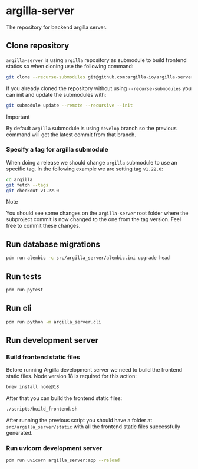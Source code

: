# argilla-server

The repository for backend argilla server.

## Clone repository

`argilla-server` is using `argilla` repository as submodule to build frontend statics so when cloning use the following command:

```sh
git clone --recurse-submodules git@github.com:argilla-io/argilla-server.git
```

If you already cloned the repository without using `--recurse-submodules` you can init and update the submodules with:

```sh
git submodule update --remote --recursive --init
```

> [!IMPORTANT]
> By default `argilla` submodule is using `develop` branch so the previous command will get the latest commit from that branch.

### Specify a tag for argilla submodule

When doing a release we should change `argilla` submodule to use an specific tag. In the following example we are setting tag `v1.22.0`:

```sh
cd argilla
git fetch --tags
git checkout v1.22.0
```

> [!NOTE]
> You should see some changes on the `argilla-server` root folder where the subproject commit is now changed to the one from the tag version. Feel free to commit these changes.

## Run database migrations

```sh
pdm run alembic -c src/argilla_server/alembic.ini upgrade head
```

## Run tests

```sh
pdm run pytest
```

## Run cli

```sh
pdm run python -m argilla_server.cli
```

## Run development server

### Build frontend static files

Before running Argilla development server we need to build the frontend static files. Node version 18 is required for this action:

```sh
brew install node@18
```

After that you can build the frontend static files:

```sh
./scripts/build_frontend.sh
```

After running the previous script you should have a folder at `src/argilla_server/static` with all the frontend static files successfully generated.

### Run uvicorn development server

```sh
pdm run uvicorn argilla_server:app --reload
```
